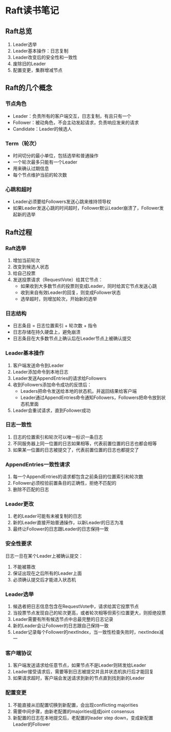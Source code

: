 # Raft读书笔记

## Raft总览

1. Leader选举
2. Leader基本操作：日志复制
3. Leader改变后的安全性和一致性
4. 废除旧的Leader
5. 配置变更，集群增减节点

## Raft的几个概念

### 节点角色
- Leader：负责所有的客户端交互，日志复制，有且只有一个
- Follower：被动角色，不会主动发起请求，负责响应发来的请求
- Candidate：Leader的候选人

### Term（轮次）
- 时间切分的最小单位，包括选举和普通操作
- 一个轮次最多只能有一个Leader
- 用来确认过期信息
- 每个节点维护当前的轮次数

### 心跳和超时
- Leader必须要给Followers发送心跳来维持领导权
- 如果Leader发送心跳的时间超时，Follower默认Leader崩溃了，Follower发起新的选举

## Raft过程

### Raft选举
1. 增加当前轮次
2. 改变到候选人状态
3. 给自己投票
4. 发送投票请求（RequestVote）给其它节点：
	-	如果收到大多数节点的投票则变成Leader，同时给其它节点发送心跳
	- 	收到来自有效Leader的回复，则变成Follower状态
	-  选举超时，则增加轮次，开始新的选举

### 日志结构
- 日志条目 = 日志位置索引 + 轮次数 + 指令
- 日志存储在持久硬盘上，避免崩溃
- 日志条目在大多数节点上确认后在Leader节点上被确认提交

### Leader基本操作
1. 客户端发送命令到Leader
2. Leader添加命令到本地日志
3. Leader发送AppendEntries的请求给Followers
4. 收到Followers添加命令成功的反馈后：
	- Leaders把命令发送给本地的状态机，并返回结果给客户端
	- Leader通过AppendEntries命令通知Followers，Followers把命令放到状态机里面
5. Leader会重试请求，直到Follower成功

### 日志一致性
1. 日志的位置索引和轮次可以唯一标识一条日志
2. 不同服务器上同一位置的日志如果相等，代表前置位置的日志也都会相等
3. 如果某一位置的日志被提交了，代表前置位置的日志也都提交了

### AppendEntries一致性请求
1. 每一个AppendEntries的请求都包含之前条目的位置索引和轮次数
2. Follower必须校验前置条目的正确性，拒绝不匹配的
3. 删除不匹配的日志

### Leader更改
1. 老的Leader可能有未被复制的日志
2. 新的Leader直接开始普通操作，以新Leader的日志为准
3. 最终让Follower的日志跟Leader的日志保持一致

### 安全性要求
日志一旦在某个Leader上被确认提交：

1. 不能被篡改
2. 	保证出现在之后所有的Leader上面
3. 必须确认提交后才能进入状态机

### Leader选举
1. 候选者把日志信息包含在RequestVote中，请求给其它投票节点
2. 当投票节点发现自己的轮次更高，或者轮次相等但索引位置更大，则拒绝投票
3. Leader需要有所有候选节点中总最完整的日志记录
4. 新的Leader会让Follower的日志跟自己保持一致
5. Leader记录每个Follower的nextIndex，当一致性检查失败时，nextIndex减一

### 客户端协议
1. 客户端发送请求给任意节点，如果节点不是Leader则转发给Leader
2. Leader接受请求后，需要等到日志被提交并且并状态机执行后才能回复
3. 如果请求超时，客户端会发送请求到新的节点直到找到新的Leader

### 配置变更
1. 不能直接从旧配置切换到新配置，会出现conflicting majorities
2. 需要中间步骤，由新老配置的majorities组成joint consensus
3. 新配置的日志在本地提交后，老配置的leader step down，变成新配置Leader的Follower
